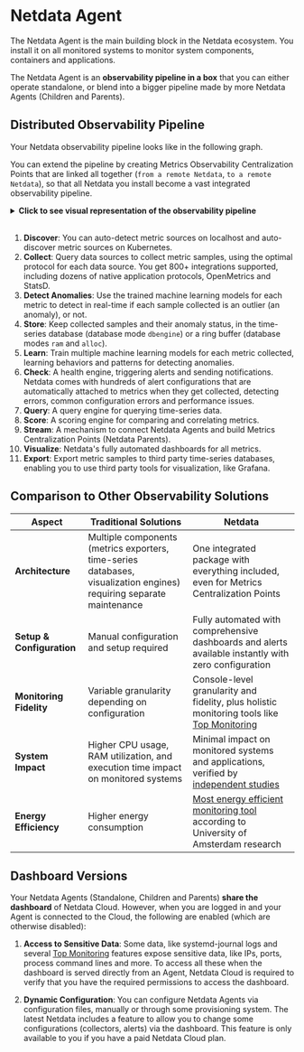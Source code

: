 # Netdata Agent

The Netdata Agent is the main building block in the Netdata ecosystem. You install it on all monitored systems to monitor system components, containers and applications.

The Netdata Agent is an **observability pipeline in a box** that you can either operate standalone, or blend into a bigger pipeline made by more Netdata Agents (Children and Parents).

## Distributed Observability Pipeline

Your Netdata observability pipeline looks like in the following graph.

You can extend the pipeline by creating Metrics Observability Centralization Points that are linked all together (`from a remote Netdata`, `to a remote Netdata`), so that all Netdata you install become a vast integrated observability pipeline.

<details>
<summary><strong>Click to see visual representation of the observability pipeline</strong></summary><br/>

```mermaid
flowchart TD
    Start([Remote Netdata Input]) --> Discover("<b>Discover</b><br/>Auto-detect metric sources<br/>Auto-discover on Kubernetes")
    
    LocalAgent("<b>Local Netdata Agent</b>") --> Discover
    
    Discover --> Collect("<b>Collect</b><br/>Query data sources<br/>800+ integrations<br/>OpenMetrics, StatsD")
    
    Collect --> Detect("<b>Detect Anomalies</b><br/>Machine learning models<br/>Real-time outlier detection")
    
    Detect --> Store("<b>Store</b><br/>Time-series database<br/>Anomaly status tracking")
    
    Store --> Learn("<b>Learn</b><br/>Train ML models<br/>Behavior patterns")
    
    Store --> Check("<b>Check</b><br/>Health engine<br/>Alert triggering")
    
    Store --> Query("<b>Query</b><br/>Time-series data queries")
    
    Store --> Score("<b>Score</b><br/>Metric comparison<br/>Correlation analysis")
    
    Store --> Stream("<b>Stream</b><br/>Connect Agents<br/>Centralization Points")
    
    Store --> Export("<b>Export</b><br/>Third-party databases<br/>External tools")
    
    Learn --> Detect
    Check --> Alerts("<b>Alert Transitions</b>")
    Query --> Visualize("<b>Visualize</b><br/>Automated dashboards")
    Score --> Visualize
    Query --> MCP("<b>MCP</b><br/>Model Context Protocol")
    Score --> MCP
    
    Alerts --> Notifications("<b>Alert Notifications</b><br/>Multi-channel delivery")
    Stream --> End([Remote Netdata Output])
    Export --> ThirdParty("<b>Third-party DBs</b><br/>External systems")
    
    Visualize --> Dashboard("<b>Netdata Dashboards</b><br/>Real-time visualization")
    MCP --> AIAssistant("<b>AI Assistant</b><br/>Intelligent analysis")
    ThirdParty --> ExternalDash("<b>Third-party Dashboards</b><br/>Grafana, etc.")
    
    classDef input fill:#e8f4fd,stroke:#4a90e2,stroke-width:3px,color:#2c3e50,rx:15,ry:15,font-size:14px
    classDef process fill:#e8f5e8,stroke:#27ae60,stroke-width:3px,color:#2c3e50,rx:15,ry:15,font-size:14px
    classDef storage fill:#f3e8ff,stroke:#9b59b6,stroke-width:3px,color:#2c3e50,rx:15,ry:15,font-size:14px
    classDef output fill:#ffe8e8,stroke:#e74c3c,stroke-width:3px,color:#2c3e50,rx:15,ry:15,font-size:14px
    classDef userFeature fill:#fff2e8,stroke:#f39c12,stroke-width:3px,color:#2c3e50,rx:15,ry:15,font-size:14px
    classDef cloudFeature fill:#f0f8ff,stroke:#87ceeb,stroke-width:3px,color:#2c3e50,rx:15,ry:15,font-size:14px
    
    class Start,LocalAgent,End input
    class Discover,Collect,Detect,Learn,Check process
    class Store storage
    class Stream,Export,Alerts output
    class Dashboard,AIAssistant,ExternalDash,Notifications userFeature
    class Query,Score,MCP,Visualize cloudFeature
```

</details><br/>

1. **Discover**: You can auto-detect metric sources on localhost and auto-discover metric sources on Kubernetes.
2. **Collect**: Query data sources to collect metric samples, using the optimal protocol for each data source. You get 800+ integrations supported, including dozens of native application protocols, OpenMetrics and StatsD.
3. **Detect Anomalies**: Use the trained machine learning models for each metric to detect in real-time if each sample collected is an outlier (an anomaly), or not.
4. **Store**: Keep collected samples and their anomaly status, in the time-series database (database mode `dbengine`) or a ring buffer (database modes `ram` and `alloc`).
5. **Learn**: Train multiple machine learning models for each metric collected, learning behaviors and patterns for detecting anomalies.
6. **Check**: A health engine, triggering alerts and sending notifications. Netdata comes with hundreds of alert configurations that are automatically attached to metrics when they get collected, detecting errors, common configuration errors and performance issues.
7. **Query**: A query engine for querying time-series data.
8. **Score**: A scoring engine for comparing and correlating metrics.
9. **Stream**: A mechanism to connect Netdata Agents and build Metrics Centralization Points (Netdata Parents).
10. **Visualize**: Netdata's fully automated dashboards for all metrics.
11. **Export**: Export metric samples to third party time-series databases, enabling you to use third party tools for visualization, like Grafana.

## Comparison to Other Observability Solutions

| Aspect | Traditional Solutions | Netdata |
|--------|----------------------|---------|
| **Architecture** | Multiple components (metrics exporters, time-series databases, visualization engines) requiring separate maintenance | One integrated package with everything included, even for Metrics Centralization Points |
| **Setup & Configuration** | Manual configuration and setup required | Fully automated with comprehensive dashboards and alerts available instantly with zero configuration |
| **Monitoring Fidelity** | Variable granularity depending on configuration | Console-level granularity and fidelity, plus holistic monitoring tools like [Top Monitoring](/docs/top-monitoring-netdata-functions.md) |
| **System Impact** | Higher CPU usage, RAM utilization, and execution time impact on monitored systems | Minimal impact on monitored systems and applications, verified by [independent studies](https://www.ivanomalavolta.com/files/papers/ICSOC_2023.pdf) |
| **Energy Efficiency** | Higher energy consumption | [Most energy efficient monitoring tool](https://twitter.com/IMalavolta/status/1734208439096676680) according to University of Amsterdam research |

## Dashboard Versions

Your Netdata Agents (Standalone, Children and Parents) **share the dashboard** of Netdata Cloud. However, when you are logged in and your Agent is connected to the Cloud, the following are enabled (which are otherwise disabled):

1. **Access to Sensitive Data**: Some data, like systemd-journal logs and several [Top Monitoring](/docs/top-monitoring-netdata-functions.md) features expose sensitive data, like IPs, ports, process command lines and more. To access all these when the dashboard is served directly from an Agent, Netdata Cloud is required to verify that you have the required permissions to access the dashboard.

2. **Dynamic Configuration**: You can configure Netdata Agents via configuration files, manually or through some provisioning system. The latest Netdata includes a feature to allow you to change some configurations (collectors, alerts) via the dashboard. This feature is only available to you if you have a paid Netdata Cloud plan.